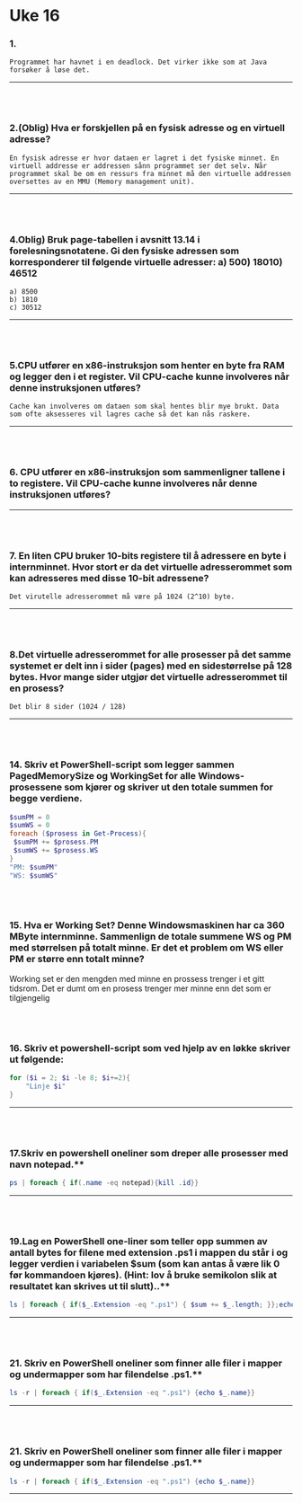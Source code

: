 # Uke 16

### **1.**

    Programmet har havnet i en deadlock. Det virker ikke som at Java forsøker å løse det.

---

<br>
<br>

### **2.(Oblig) Hva er forskjellen på en fysisk adresse og en virtuell adresse?**

    En fysisk adresse er hvor dataen er lagret i det fysiske minnet. En virtuell addresse er addressen sånn programmet ser det selv. Når programmet skal be om en ressurs fra minnet må den virtuelle addressen oversettes av en MMU (Memory management unit).

---

<br>
<br>

### **4.Oblig) Bruk page-tabellen i avsnitt 13.14 i forelesningsnotatene. Gi den fysiske adressen som korresponderer til følgende virtuelle adresser: a) 500) 18010) 46512**

    a) 8500
    b) 1810
    c) 30512

---

<br>
<br>

### **5.CPU utfører en x86-instruksjon som henter en byte fra RAM og legger den i et register. Vil CPU-cache kunne involveres når denne instruksjonen utføres?**

    Cache kan involveres om dataen som skal hentes blir mye brukt. Data som ofte aksesseres vil lagres cache så det kan nås raskere.

---

<br>
<br>

### **6. CPU utfører en x86-instruksjon som sammenligner tallene i to registere. Vil CPU-cache kunne involveres når denne instruksjonen utføres?**

---

<br>
<br>

### **7. En liten CPU bruker 10-bits registere til å adressere en byte i internminnet. Hvor stort er da det virtuelle adresserommet som kan adresseres med disse 10-bit adressene?**

    Det virutelle adresserommet må være på 1024 (2^10) byte.

---

<br>
<br>

### **8.Det virtuelle adresserommet for alle prosesser på det samme systemet er delt inn i sider (pages) med en sidestørrelse på 128 bytes. Hvor mange sider utgjør det virtuelle adresserommet til en prosess?**

    Det blir 8 sider (1024 / 128)

---

<br>
<br>

### **14. Skriv et PowerShell-script som legger sammen PagedMemorySize og WorkingSet for alle Windows-prosessene som kjører og skriver ut den totale summen for begge verdiene.**

```powershell
$sumPM = 0
$sumWS = 0
foreach ($prosess in Get-Process){
 $sumPM += $prosess.PM
 $sumWS += $prosess.WS
}
"PM: $sumPM"
"WS: $sumWS"
```

<br>
<br>

### **15. Hva er Working Set? Denne Windowsmaskinen har ca 360 MByte internminne. Sammenlign de totale summene WS og PM med størrelsen på totalt minne. Er det et problem om WS eller PM er større enn totalt minne?**

Working set er den mengden med minne en prossess trenger i et gitt tidsrom. Det er dumt om en prosess trenger mer minne enn det som er tilgjengelig

<br>
<br>

### **16. Skriv et powershell-script som ved hjelp av en løkke skriver ut følgende:**

```powershell
for ($i = 2; $i -le 8; $i+=2){
    "Linje $i"
}
```

---

<br>
<br>

### 17.Skriv en powershell oneliner som dreper alle prosesser med navn notepad.\*\*

```powershell
ps | foreach { if(.name -eq notepad){kill .id}}
```

---

<br>
<br>

### 19.Lag en PowerShell one-liner som teller opp summen av antall bytes for filene med extension .ps1 i mappen du står i og legger verdien i variabelen $sum (som kan antas å være lik 0 før kommandoen kjøres). (Hint: lov å bruke semikolon slik at resultatet kan skrives ut til slutt)..\*\*

```powershell
ls | foreach { if($_.Extension -eq ".ps1") { $sum += $_.length; }};echo $sum
```

---

<br>
<br>

### 21. Skriv en PowerShell oneliner som finner alle filer i mapper og undermapper som har filendelse .ps1.\*\*

```powershell
ls -r | foreach { if($_.Extension -eq ".ps1") {echo $_.name}}
```

---

<br>
<br>

### 21. Skriv en PowerShell oneliner som finner alle filer i mapper og undermapper som har filendelse .ps1.\*\*

```powershell
ls -r | foreach { if($_.Extension -eq ".ps1") {echo $_.name}}
```

---

<br>
<br>
